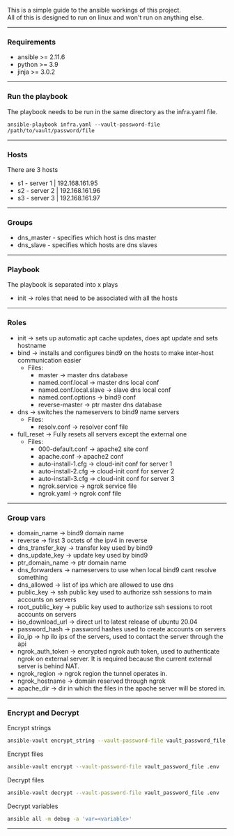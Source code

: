 This is a simple guide to the ansible workings of this project. \
All of this is designed to run on linux and won't run on anything else.
___
### Requirements
* ansible >= 2.11.6
* python >= 3.9
* jinja >= 3.0.2
___
### Run the playbook
The playbook needs to be run in the same directory as the infra.yaml file.
```shell
ansible-playbook infra.yaml --vault-password-file /path/to/vault/password/file
```
___
### Hosts
There are 3 hosts
* s1 - server 1 | 192.168.161.95
* s2 - server 2 | 192.168.161.96
* s3 - server 3 | 192.168.161.97
---
### Groups
* dns_master - specifies which host is dns master
* dns_slave - specifies which hosts are dns slaves
___
### Playbook
The playbook is separated into x plays
* init -> roles that need to be associated with all the hosts
___
### Roles
* init -> sets up automatic apt cache updates, does apt update and sets hostname
* bind -> installs and configures bind9 on the hosts to make inter-host communication easier
  * Files:
    * master -> master dns database
    * named.conf.local -> master dns local conf
    * named.conf.local.slave -> slave dns local conf
    * named.conf.options -> bind9 conf
    * reverse-master -> ptr master dns database
* dns -> switches the nameservers to bind9 name servers
  * Files:
    * resolv.conf -> resolver conf file
* full_reset -> Fully resets all servers except the external one
  * Files:
    * 000-default.conf -> apache2 site conf
    * apache.conf -> apache2 conf
    * auto-install-1.cfg -> cloud-init conf for server 1
    * auto-install-2.cfg -> cloud-init conf for server 2
    * auto-install-3.cfg -> cloud-init conf for server 3
    * ngrok.service -> ngrok service file
    * ngrok.yaml -> ngrok conf file
___
### Group vars
* domain_name -> bind9 domain name
* reverse -> first 3 octets of the ipv4 in reverse
* dns_transfer_key -> transfer key used by bind9
* dns_update_key -> update key used by bind9
* ptr_domain_name -> ptr domain name
* dns_forwarders -> nameservers to use when local bind9 cant resolve something
* dns_allowed -> list of ips which are allowed to use dns
* public_key -> ssh public key used to authorize ssh sessions to main accounts on servers
* root_public_key -> public key used to authorize ssh sessions to root accounts on servers
* iso_download_url -> direct url to latest release of ubuntu 20.04
* password_hash -> password hashes used to create accounts on servers
* ilo_ip -> hp ilo ips of the servers, used to contact the server through the api
* ngrok_auth_token -> encrypted ngrok auth token, used to authenticate ngrok on external server.
It is required because the current external server is behind NAT.
* ngrok_region -> ngrok region the tunnel operates in.
* ngrok_hostname -> domain reserved through ngrok
* apache_dir -> dir in which the files in the apache server will be stored in.
___
### Encrypt and Decrypt
Encrypt strings
```bash
ansible-vault encrypt_string --vault-password-file vault_password_file important_string 123
```
Encrypt files
```bash
ansible-vault encrypt --vault-password-file vault_password_file .env
```

Decrypt files
```bash
ansible-vault decrypt --vault-password-file vault_password_file .env
```

Decrypt variables
```bash
ansible all -m debug -a 'var=<variable>'
```
___